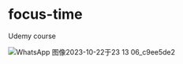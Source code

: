 # focus-time
Udemy course

![WhatsApp 图像2023-10-22于23 13 06_c9ee5de2](https://github.com/benedicto7/focus-time/assets/90052277/7dad0ba4-90bb-43b2-aafa-8bb40147318a)
